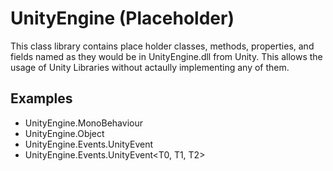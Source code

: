 # UnityEngine (Placeholder)
This class library contains place holder classes, methods, properties, and fields named
as they would be in UnityEngine.dll from Unity. This allows the usage of
Unity Libraries without actaully implementing any of them.

## Examples
- UnityEngine.MonoBehaviour
- UnityEngine.Object
- UnityEngine.Events.UnityEvent
- UnityEngine.Events.UnityEvent<T0, T1, T2>